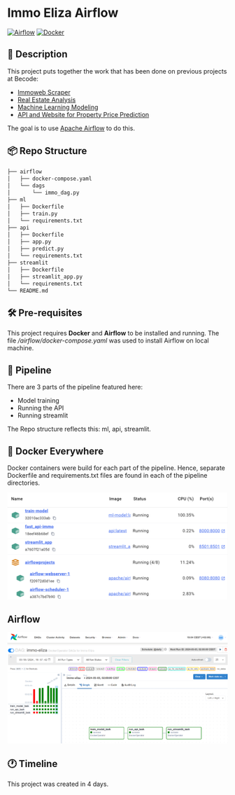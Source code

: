 # Immo Eliza Airflow
[![Airflow](https://img.shields.io/badge/Airflow-017CEE?style=for-the-badge&logo=Apache%20Airflow&logoColor=white)](https://img.shields.io/badge/Airflow-017CEE?style=for-the-badge&logo=Apache%20Airflow&logoColor=white)
[![Docker](https://img.shields.io/badge/Docker-2CA5E0?style=for-the-badge&logo=docker&logoColor=white)](https://img.shields.io/badge/Docker-2CA5E0?style=for-the-badge&logo=docker&logoColor=white)

## 📒 Description
This project puts together the work that has been done on previous projects at Becode:
- [Immoweb Scraper](https://github.com/gnadela/immo-eliza-scraping-Python_Pricers)
- [Real Estate Analysis](https://github.com/gnadela/immoeliza-analysis)
- [Machine Learning Modeling](https://github.com/gnadela/immo-eliza-ml)
- [API and Website for Property Price Prediction](https://github.com/gnadela/immo-eliza-deployment)

The goal is to use [Apache Airflow](https://airflow.apache.org/) to do this.

##  📦 Repo Structure 

```
├── airflow
│   ├── docker-compose.yaml
│   └── dags
│       └── immo_dag.py
├── ml
│   ├── Dockerfile
│   ├── train.py
│   └── requirements.txt
├── api
│   ├── Dockerfile
│   ├── app.py
│   ├── predict.py
│   └── requirements.txt
├── streamlit
│   ├── Dockerfile
│   ├── streamlit_app.py
│   └── requirements.txt
└── README.md
```

## 🛠 Pre-requisites
This project requires **Docker** and **Airflow** to be installed and running. The file */airflow/docker-compose.yaml* was used to install Airflow on local machine.

## 🪈 Pipeline
There are 3 parts of the pipeline featured here:
- Model training
- Running the API
- Running streamlit

The Repo structure reflects this: ml, api, streamlit.

## 🐋 Docker Everywhere

Docker containers were build for each part of the pipeline. Hence, separate Dockerfile and requirements.txt files are found in each of the pipeline directories.

![](data/docker-desktop.png)

## Airflow

![](data/airflow.png)



## 🕐 Timeline

This project was created in 4 days.


